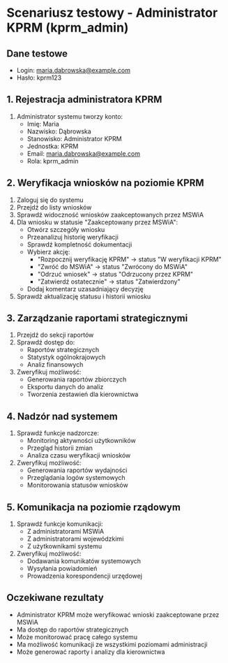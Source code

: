 # Scenariusz testowy - Administrator KPRM (kprm_admin)

## Dane testowe
- Login: maria.dabrowska@example.com
- Hasło: kprm123

## 1. Rejestracja administratora KPRM
1. Administrator systemu tworzy konto:
   - Imię: Maria
   - Nazwisko: Dąbrowska
   - Stanowisko: Administrator KPRM
   - Jednostka: KPRM
   - Email: maria.dabrowska@example.com
   - Rola: kprm_admin

## 2. Weryfikacja wniosków na poziomie KPRM
1. Zaloguj się do systemu
2. Przejdź do listy wniosków
3. Sprawdź widoczność wniosków zaakceptowanych przez MSWiA
4. Dla wniosku w statusie "Zaakceptowany przez MSWiA":
   - Otwórz szczegóły wniosku
   - Przeanalizuj historię weryfikacji
   - Sprawdź kompletność dokumentacji
   - Wybierz akcję:
     * "Rozpocznij weryfikację KPRM" -> status "W weryfikacji KPRM"
     * "Zwróć do MSWiA" -> status "Zwrócony do MSWiA"
     * "Odrzuć wniosek" -> status "Odrzucony przez KPRM"
     * "Zatwierdź ostatecznie" -> status "Zatwierdzony"
   - Dodaj komentarz uzasadniający decyzję
5. Sprawdź aktualizację statusu i historii wniosku

## 3. Zarządzanie raportami strategicznymi
1. Przejdź do sekcji raportów
2. Sprawdź dostęp do:
   - Raportów strategicznych
   - Statystyk ogólnokrajowych
   - Analiz finansowych
3. Zweryfikuj możliwość:
   - Generowania raportów zbiorczych
   - Eksportu danych do analiz
   - Tworzenia zestawień dla kierownictwa

## 4. Nadzór nad systemem
1. Sprawdź funkcje nadzorcze:
   - Monitoring aktywności użytkowników
   - Przegląd historii zmian
   - Analiza czasu weryfikacji wniosków
2. Zweryfikuj możliwość:
   - Generowania raportów wydajności
   - Przeglądania logów systemowych
   - Monitorowania statusów wniosków

## 5. Komunikacja na poziomie rządowym
1. Sprawdź funkcje komunikacji:
   - Z administratorami MSWiA
   - Z administratorami wojewódzkimi
   - Z użytkownikami systemu
2. Zweryfikuj możliwość:
   - Dodawania komunikatów systemowych
   - Wysyłania powiadomień
   - Prowadzenia korespondencji urzędowej

## Oczekiwane rezultaty
- Administrator KPRM może weryfikować wnioski zaakceptowane przez MSWiA
- Ma dostęp do raportów strategicznych
- Może monitorować pracę całego systemu
- Ma możliwość komunikacji ze wszystkimi poziomami administracji
- Może generować raporty i analizy dla kierownictwa 